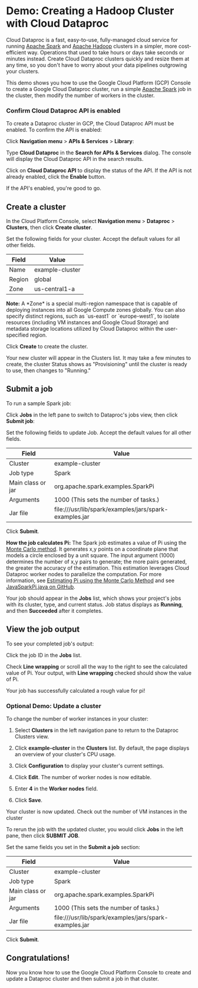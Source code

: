 # Demo: Creating a Hadoop Cluster with Cloud Dataproc

Cloud Dataproc is a fast, easy-to-use, fully-managed cloud service for running  [Apache Spark](http://spark.apache.org/) and  [Apache Hadoop](http://hadoop.apache.org/) clusters in a simpler, more cost-efficient way. Operations that used to take hours or days take seconds or minutes instead. Create Cloud Dataproc clusters quickly and resize them at any time, so you don't have to worry about your data pipelines outgrowing your clusters.

This demo shows you how to use the Google Cloud Platform (GCP) Console to create a Google Cloud Dataproc cluster, run a simple  [Apache Spark](http://spark.apache.org/) job in the cluster, then modify the number of workers in the cluster.

### Confirm __Cloud Dataproc API is enabled__

To create a Dataproc cluster in GCP, the Cloud Dataproc API must be enabled. To confirm the API is enabled:

Click __Navigation menu__ > __APIs & Services__ > __Library__:

Type __Cloud Dataproc__ in the __Search for APIs & Services__ dialog. The console will display the Cloud Dataproc API in the search results.

Click on __Cloud Dataproc API__ to display the status of the API. If the API is not already enabled, click the __Enable__ button.

If the API's enabled, you're good to go.

## Create a cluster

In the Cloud Platform Console, select __Navigation menu__ > __Dataproc__ > __Clusters__, then click __Create cluster__.

Set the following fields for your cluster. Accept the default values for all other fields.

Field | Value
--- | ---
Name | example-cluster
Region | global
Zone | us-central1-a

<aside>
<strong>Note:</strong> A *Zone* is a special multi-region namespace that is capable of deploying instances into all Google Compute zones globally. You can also specify distinct regions, such as `us-east1` or `europe-west1`, to isolate resources (including VM instances and Google Cloud Storage) and metadata storage locations utilized by Cloud Dataproc within the user-specified region.
</aside>

Click __Create__ to create the cluster.

Your new cluster will appear in the Clusters list. It may take a few minutes to create, the cluster Status shows as "Provisioning" until the cluster is ready to use, then changes to "Running."


## Submit a job

To run a sample Spark job:

Click __Jobs__ in the left pane to switch to Dataproc's jobs view, then click __Submit job__:

Set the following fields to update Job. Accept the default values for all other fields.

Field | Value
--- | ---
Cluster | example-cluster
Job type | Spark
Main class or jar | org.apache.spark.examples.SparkPi
Arguments | 1000 (This sets the number of tasks.)
Jar file | file:///usr/lib/spark/examples/jars/spark-examples.jar

Click __Submit__.

<aside class="special"><p><strong>How the job calculates Pi:</strong> The Spark job estimates a value of Pi using the <a href="https://en.wikipedia.org/wiki/Monte_Carlo_method" target="_blank">Monte Carlo method</a>. It generates x,y points on a coordinate plane that models a circle enclosed by a unit square. The input argument (1000) determines the number of x,y pairs to generate; the more pairs generated, the greater the accuracy of the estimation. This estimation leverages Cloud Dataproc worker nodes to parallelize the computation. For more information, see <a href="https://academo.org/demos/estimating-pi-monte-carlo/" target="_blank">Estimating Pi using the Monte Carlo Method</a> and see <a href="https://github.com/apache/spark/blob/master/examples/src/main/java/org/apache/spark/examples/JavaSparkPi.java" target="_blank">JavaSparkPi.java on GitHub</a>.</p>
</aside>

Your job should appear in the __Jobs__ list, which shows your project's jobs with its cluster, type, and current status. Job status displays as __Running__, and then __Succeeded__ after it completes.


## View the job output

To see your completed job's output:

Click the job ID in the __Jobs__ list.

Check __Line wrapping__ or scroll all the way to the right to see the calculated value of Pi. Your output, with __Line wrapping__ checked should show the value of Pi.

Your job has successfully calculated a rough value for pi!


### Optional Demo: Update a cluster

To change the number of worker instances in your cluster:

1. Select __Clusters__ in the left navigation pane to return to the Dataproc Clusters view.
2. Click __example-cluster__ in the __Clusters__ list. By default, the page displays an overview of your cluster's CPU usage.
3. Click __Configuration__ to display your cluster's current settings.

4. Click __Edit__. The number of worker nodes is now editable.
5. Enter __4__ in the __Worker nodes__ field.
6. Click __Save__.

Your cluster is now updated. Check out the number of VM instances in the cluster

To rerun the job with the updated cluster, you would click __Jobs__ in the left pane, then click __SUBMIT JOB__.

Set the same fields you set in the __Submit a job__ section:

Field | Value
--- | ---
Cluster | example-cluster
Job type | Spark
Main class or jar | org.apache.spark.examples.SparkPi
Arguments | 1000 (This sets the number of tasks.)
Jar file | file:///usr/lib/spark/examples/jars/spark-examples.jar

Click __Submit__.


## Congratulations!
Now you know how to use the Google Cloud Platform Console to create and update a Dataproc cluster and then submit a job in that cluster.